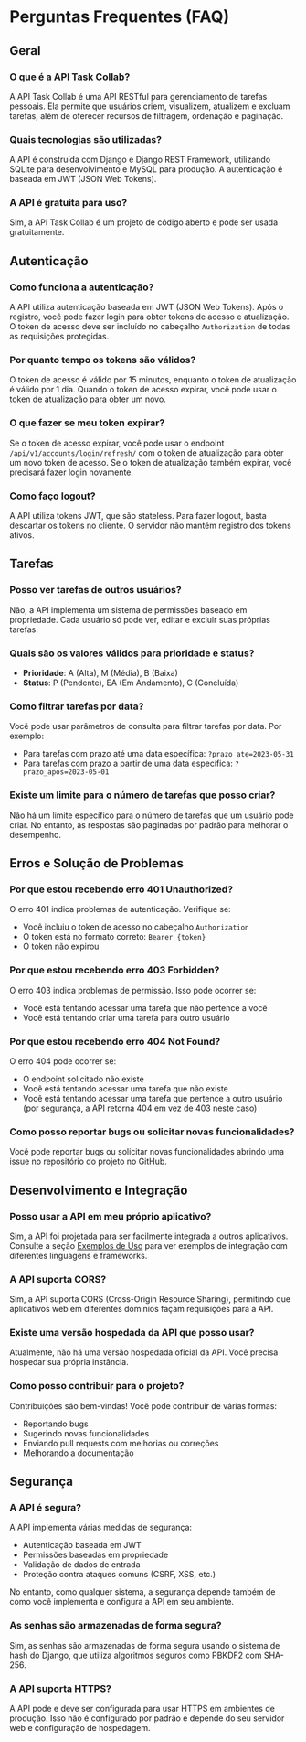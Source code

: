 # Perguntas Frequentes (FAQ)

## Geral

### O que é a API Task Collab?

A API Task Collab é uma API RESTful para gerenciamento de tarefas pessoais. Ela permite que usuários criem, visualizem, atualizem e excluam tarefas, além de oferecer recursos de filtragem, ordenação e paginação.

### Quais tecnologias são utilizadas?

A API é construída com Django e Django REST Framework, utilizando SQLite para desenvolvimento e MySQL para produção. A autenticação é baseada em JWT (JSON Web Tokens).

### A API é gratuita para uso?

Sim, a API Task Collab é um projeto de código aberto e pode ser usada gratuitamente.

## Autenticação

### Como funciona a autenticação?

A API utiliza autenticação baseada em JWT (JSON Web Tokens). Após o registro, você pode fazer login para obter tokens de acesso e atualização. O token de acesso deve ser incluído no cabeçalho `Authorization` de todas as requisições protegidas.

### Por quanto tempo os tokens são válidos?

O token de acesso é válido por 15 minutos, enquanto o token de atualização é válido por 1 dia. Quando o token de acesso expirar, você pode usar o token de atualização para obter um novo.

### O que fazer se meu token expirar?

Se o token de acesso expirar, você pode usar o endpoint `/api/v1/accounts/login/refresh/` com o token de atualização para obter um novo token de acesso. Se o token de atualização também expirar, você precisará fazer login novamente.

### Como faço logout?

A API utiliza tokens JWT, que são stateless. Para fazer logout, basta descartar os tokens no cliente. O servidor não mantém registro dos tokens ativos.

## Tarefas

### Posso ver tarefas de outros usuários?

Não, a API implementa um sistema de permissões baseado em propriedade. Cada usuário só pode ver, editar e excluir suas próprias tarefas.

### Quais são os valores válidos para prioridade e status?

- **Prioridade**: A (Alta), M (Média), B (Baixa)
- **Status**: P (Pendente), EA (Em Andamento), C (Concluída)

### Como filtrar tarefas por data?

Você pode usar parâmetros de consulta para filtrar tarefas por data. Por exemplo:
- Para tarefas com prazo até uma data específica: `?prazo_ate=2023-05-31`
- Para tarefas com prazo a partir de uma data específica: `?prazo_apos=2023-05-01`

### Existe um limite para o número de tarefas que posso criar?

Não há um limite específico para o número de tarefas que um usuário pode criar. No entanto, as respostas são paginadas por padrão para melhorar o desempenho.

## Erros e Solução de Problemas

### Por que estou recebendo erro 401 Unauthorized?

O erro 401 indica problemas de autenticação. Verifique se:
- Você incluiu o token de acesso no cabeçalho `Authorization`
- O token está no formato correto: `Bearer {token}`
- O token não expirou

### Por que estou recebendo erro 403 Forbidden?

O erro 403 indica problemas de permissão. Isso pode ocorrer se:
- Você está tentando acessar uma tarefa que não pertence a você
- Você está tentando criar uma tarefa para outro usuário

### Por que estou recebendo erro 404 Not Found?

O erro 404 pode ocorrer se:
- O endpoint solicitado não existe
- Você está tentando acessar uma tarefa que não existe
- Você está tentando acessar uma tarefa que pertence a outro usuário (por segurança, a API retorna 404 em vez de 403 neste caso)

### Como posso reportar bugs ou solicitar novas funcionalidades?

Você pode reportar bugs ou solicitar novas funcionalidades abrindo uma issue no repositório do projeto no GitHub.

## Desenvolvimento e Integração

### Posso usar a API em meu próprio aplicativo?

Sim, a API foi projetada para ser facilmente integrada a outros aplicativos. Consulte a seção [Exemplos de Uso](./examples.md) para ver exemplos de integração com diferentes linguagens e frameworks.

### A API suporta CORS?

Sim, a API suporta CORS (Cross-Origin Resource Sharing), permitindo que aplicativos web em diferentes domínios façam requisições para a API.

### Existe uma versão hospedada da API que posso usar?

Atualmente, não há uma versão hospedada oficial da API. Você precisa hospedar sua própria instância.

### Como posso contribuir para o projeto?

Contribuições são bem-vindas! Você pode contribuir de várias formas:
- Reportando bugs
- Sugerindo novas funcionalidades
- Enviando pull requests com melhorias ou correções
- Melhorando a documentação

## Segurança

### A API é segura?

A API implementa várias medidas de segurança:
- Autenticação baseada em JWT
- Permissões baseadas em propriedade
- Validação de dados de entrada
- Proteção contra ataques comuns (CSRF, XSS, etc.)

No entanto, como qualquer sistema, a segurança depende também de como você implementa e configura a API em seu ambiente.

### As senhas são armazenadas de forma segura?

Sim, as senhas são armazenadas de forma segura usando o sistema de hash do Django, que utiliza algoritmos seguros como PBKDF2 com SHA-256.

### A API suporta HTTPS?

A API pode e deve ser configurada para usar HTTPS em ambientes de produção. Isso não é configurado por padrão e depende do seu servidor web e configuração de hospedagem.